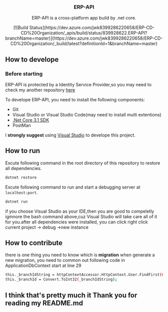 <p align="center">
    <h3 align="center">ERP-API</h3>
    <p align="center">ERP-API is a cross-platform app build by .net core.<p>
    <p align="center">
     [![Build Status](https://dev.azure.com/jwk8399286220658/ERP-CD-CD%20Organization/_apis/build/status/839928622.ERP-API?  branchName=master)](https://dev.azure.com/jwk8399286220658/ERP-CD-CD%20Organization/_build/latest?definitionId=1&branchName=master)
     </p>
</p>

## How to develope
### Before starting
ERP-API is protected by a Identity Service Provider,so you may need to check my another repository  [here](https://github.com/zlzforever/IdentityServer4.Admin)

To develope ERP-API, you need to install the following components:

* Git
* Visual Studio or Visual Studio Code(may need to install multi extentions) 
* [.Net Core 3.1 SDK](https://dotnet.microsoft.com/download/dotnet-core/thank-you/sdk-3.1.301-windows-x64-installer)
* PostMan

I **strongly suggest** using [Visual Studio](https://visualstudio.microsoft.com/) to develope this project.
## How to run
Excute following command in the root directory of this repository to restore all dependencies.

```bash
dotnet restore
```
Excute following command to run and start a debugging server at `localhost:port`.

```bash
dotnet run
```
if you choose Visual Studio as your IDE,then you are good to compeletly igmnore  the bash command above,cuz Visual Studio will take care
all of it for you.after all dependencies were installed, you can click right click current project -> debug ->new instance
## How to contribute
there is one thing you need to know which is  **migration**
when generate a new migration, you need to common out following code in ApplicationDbContext start at line 29
```bash
this._branchIdString = httpContextAccessor.HttpContext.User.FindFirst(CustomizedClaims.BranchId).Value;
this._branchId = Convert.ToInt32(_branchIdString);
```
## I think that's pretty much it  Thank you for reading my README.md

